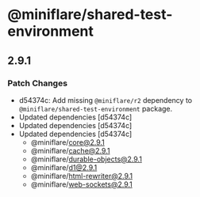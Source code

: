 # @miniflare/shared-test-environment

## 2.9.1

### Patch Changes

- d54374c: Add missing `@miniflare/r2` dependency to
  `@miniflare/shared-test-environment` package.
- Updated dependencies [d54374c]
- Updated dependencies [d54374c]
- Updated dependencies [d54374c]
  - @miniflare/core@2.9.1
  - @miniflare/cache@2.9.1
  - @miniflare/durable-objects@2.9.1
  - @miniflare/d1@2.9.1
  - @miniflare/html-rewriter@2.9.1
  - @miniflare/web-sockets@2.9.1
